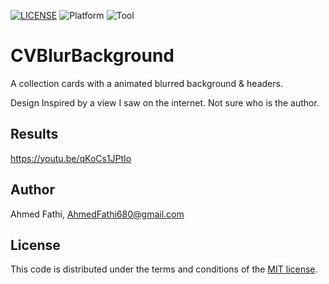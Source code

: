 [![LICENSE](https://img.shields.io/badge/LICENSE-MIT-lightgray)](LICENSE)
![Platform](https://img.shields.io/badge/PLATFORM-iOS-lightgray)
![Tool](https://img.shields.io/badge/UIKit-gray)

# CVBlurBackground

A collection cards with a animated blurred background &amp; headers.

Design Inspired by a view I saw on the internet. Not sure who is the author.

## Results

https://youtu.be/qKoCs1JPtIo

## Author

Ahmed Fathi, AhmedFathi680@gmail.com

## License

This code is distributed under the terms and conditions of the [MIT license](LICENSE).
